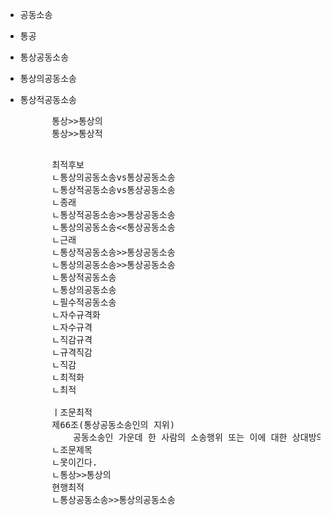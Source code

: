 - 공동소송
- 통공
- 통상공동소송
- 통상의공동소송
- 통상적공동소송

    <pre>
        통상>>통상의
        통상>>통상적
    </pre>

    <pre>
        최적후보
        ㄴ통상의공동소송vs통상공동소송
        ㄴ통상적공동소송vs통상공동소송
        ㄴ종래
        ㄴ통상적공동소송>>통상공동소송
        ㄴ통상의공동소송<<통상공동소송
        ㄴ근래
        ㄴ통상적공동소송>>통상공동소송
        ㄴ통상의공동소송>>통상공동소송
        ㄴ통상적공동소송
        ㄴ통상의공동소송
        ㄴ필수적공동소송
        ㄴ자수규격화
        ㄴ자수규격
        ㄴ직감규격
        ㄴ규격직감
        ㄴ직감
        ㄴ최적화
        ㄴ최적

        ㅣ조문최적
        제66조(통상공동소송인의 지위) 
            공동소송인 가운데 한 사람의 소송행위 또는 이에 대한 상대방의 소송행위와 공동소송인 가운데 한 사람에 관한 사항은 다른 공동소송인에게 영향을 미치지 아니한다.
        ㄴ조문제목
        ㄴ못이긴다.
        ㄴ통상>>통상의
        현행최적
        ㄴ통상공동소송>>통상의공동소송
    </pre>


